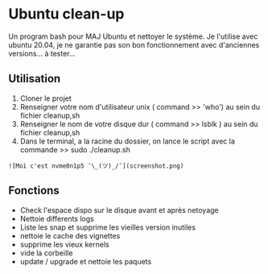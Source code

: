 # Ubuntu clean-up

Un program bash pour MAJ Ubuntu et nettoyer le système. Je l'utilise avec ubuntu 20.04, je ne garantie pas son bon fonctionnement avec d'anciennes versions... à tester...


## Utilisation

1. Cloner le projet
2. Renseigner votre nom d'utilisateur unix ( command  >> 'who') au sein du fichier cleanup,sh
3. Renseigner le nom de votre disque dur ( command >> lsblk ) au sein du fichier cleanup,sh
4. Dans le terminal, a la racine du dossier, on lance le script avec la commande >> sudo ./cleanup.sh

`![Moi c'est nvme0n1p5 ¯\_(ツ)_/¯](screenshot.png)`

## Fonctions

* Check l'espace dispo sur le disque avant et après netoyage
* Nettoie differents logs
* Liste les snap et supprime les vieilles version inutiles
* nettoie le cache des vignettes
* supprime les vieux kernels
* vide la corbeille
* update / upgrade et nettoie les paquets
